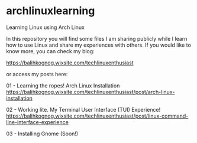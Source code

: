 # archlinuxlearning
Learning Linux using Arch Linux

In this repository you will find some files I am sharing publicly while I learn how to use Linux and share my experiences with others. If you would like to know more, you can check my blog:

https://balihkognog.wixsite.com/techlinuxenthusiast

or access my posts here:

01 - Learning the ropes! Arch Linux Installation
https://balihkognog.wixsite.com/techlinuxenthusiast/post/arch-linux-installation

02 - Working lite. My Terminal User Interface (TUI) Experience!
https://balihkognog.wixsite.com/techlinuxenthusiast/post/linux-command-line-interface-experience

03 - Installing Gnome (Soon!)

